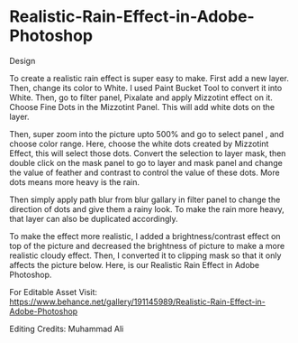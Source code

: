 # Realistic-Rain-Effect-in-Adobe-Photoshop

Design

To create a realistic rain effect is super easy to make. First add a new layer. Then, change its color to White. I used Paint Bucket Tool to convert it into White. Then, go to filter panel, Pixalate and apply Mizzotint effect on it. Choose Fine Dots in the Mizzotint Panel. This will add white dots on the layer.

Then, super zoom into the picture upto 500% and go to select panel , and choose color range. Here, choose the white dots created by Mizzotint Effect, this will select those dots. Convert the selection to layer mask, then double click on the mask panel to go to layer and mask panel and change the value of feather and contrast to control the value of these dots. More dots means more heavy is the rain. 

Then simply apply path blur from blur gallary in filter panel to change the direction of dots and give them a rainy look. To make the rain more heavy, that layer can also be duplicated accordingly.

To make the effect more realistic, I added a brightness/contrast effect on top of the picture and decreased the brightness of picture to make a more realistic cloudy effect. Then, I converted it to clipping mask so that it only affects the picture below. Here, is our Realistic Rain Effect in Adobe Photoshop.

For Editable Asset Visit: https://www.behance.net/gallery/191145989/Realistic-Rain-Effect-in-Adobe-Photoshop

Editing Credits: Muhammad Ali

